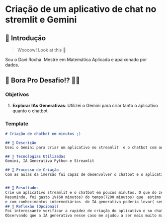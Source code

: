 # Criação de um aplicativo de chat no stremlit e Gemini

## 🚀 Introdução

> Woooow! Look at this 👀

Sou o Davi Rocha. Mestre em Matemática Aplicada e apaixonado por dados.

## 🎯 Bora Pro Desafio!? 💪🤓

### Objetivos

1. **Explorar IAs Generativas**: Utilizei o Gemini para criar tanto o aplicativo quanto o chatbot


### Template

```markdown
# Criação de chatbot em minutos ;)

## 📒 Descrição
Usei o Gemini para criar um aplicativo no streamlit  e o chatbot com auxilio do gemini

## 🤖 Tecnologias Utilizadas
Gemini, IA Generativa Python e Streamlit

## 🧐 Processo de Criação
Com as aulas da imersão fui capaz de desenvolver o chatbot e o aplicativo


## 🚀 Resultados
Crie um aplicativo streamlit e o chatbot em poucos minutos. O que do zero poderia demorar beem mais...
Resumindo, foi gasto 1%(60 minutos) do tempo(7200 minutos) que  estimo que levaria para um programador com conhecimento em Python
e com conhecimentos intermediários  de IA generativa poderia levar( sem usar APIS prontas como eu usei)
## 💭 Reflexão (Opcional)
Foi interessante verificar a rapidez de criação do aplicativo e so chat. Se fosse em uma empresa a economia de tempo seria tremenda.
Observando que a IA generativa nesse caso me ajudou a ser mais muito mais efetivo e eficiente!!

